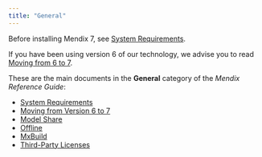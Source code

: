 ```yaml
---
title: "General"
---
```


Before installing Mendix 7, see [System Requirements](system-requirements). 

If you have been using version 6 of our technology, we advise you to read [Moving from 6 to 7](moving-from-6-to-7).

These are the main documents in the **General** category of the *Mendix Reference Guide*:

* [System Requirements](system-requirements)
* [Moving from Version 6 to 7](moving-from-6-to-7)
* [Model Share](model-share)
* [Offline](offline)
* [MxBuild](mxbuild)
* [Third-Party Licenses](third-party-licenses)
